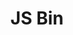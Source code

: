 ---
blog: http://jsbin.com/blog
codehost: https://github.com/https://github.com/jsbin/jsbin
logohandle: jsbin
sort: jsbin
title: JS Bin
twitter: https://x.com/js_bin
website: https://jsbin.com/
---